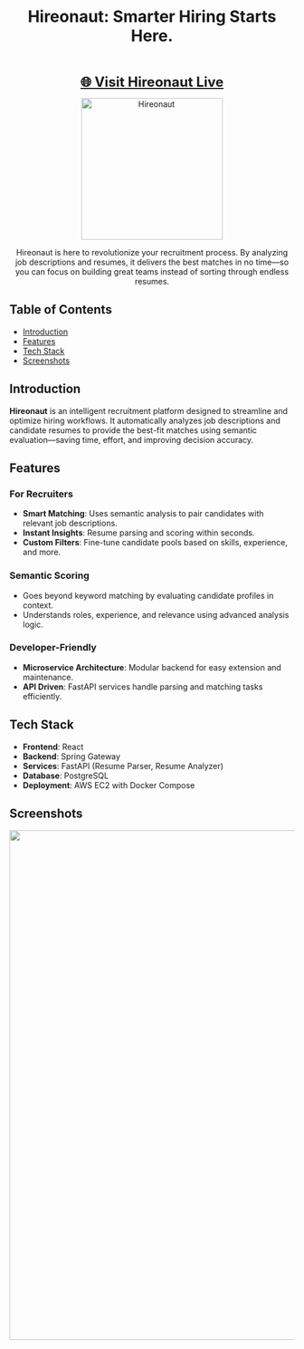 <h1 align="center">Hireonaut: Smarter Hiring Starts Here.</h1>
<br>

<p align="center">
  <a href="https://hireonaut.netlify.app/" target="_blank" rel="noopener noreferrer" style="font-size: 24px;">
    <strong>🌐 Visit Hireonaut Live</strong>
  </a>
</p>

<p align="center">
  <a href="https://hireonaut.netlify.app/" target="_blank" rel="noopener noreferrer">
    <img alt="Hireonaut" title="Hireonaut" src="https://i.imgur.com/s4UXLkB.png" width="250">
  </a>
</p>

<p align="center">
  Hireonaut is here to revolutionize your recruitment process. By analyzing job descriptions and resumes, it delivers the best matches in no time—so you can focus on building great teams instead of sorting through endless resumes.
</p>

<!-- START doctoc generated TOC please keep comment here to allow auto update -->
<!-- DON'T EDIT THIS SECTION, INSTEAD RE-RUN doctoc TO UPDATE -->
## Table of Contents

- [Introduction](#introduction)
- [Features](#features)
- [Tech Stack](#tech-stack)
- [Screenshots](#screenshots)
<!-- END doctoc generated TOC please keep comment here to allow auto update -->

## Introduction

**Hireonaut** is an intelligent recruitment platform designed to streamline and optimize hiring workflows. It automatically analyzes job descriptions and candidate resumes to provide the best-fit matches using semantic evaluation—saving time, effort, and improving decision accuracy.

## Features

### For Recruiters

- **Smart Matching**: Uses semantic analysis to pair candidates with relevant job descriptions.
- **Instant Insights**: Resume parsing and scoring within seconds.
- **Custom Filters**: Fine-tune candidate pools based on skills, experience, and more.

### Semantic Scoring

- Goes beyond keyword matching by evaluating candidate profiles in context.
- Understands roles, experience, and relevance using advanced analysis logic.

### Developer-Friendly

- **Microservice Architecture**: Modular backend for easy extension and maintenance.
- **API Driven**: FastAPI services handle parsing and matching tasks efficiently.

## Tech Stack

- **Frontend**: React  
- **Backend**: Spring Gateway  
- **Services**: FastAPI (Resume Parser, Resume Analyzer)  
- **Database**: PostgreSQL  
- **Deployment**: AWS EC2 with Docker Compose

## Screenshots

<p align="center">
  <a href="https://hireonaut.netlify.app/" target="_blank" rel="noopener noreferrer">
    <img src="https://i.imgur.com/yxeflNR.jpeg" width="900">
  </a>
</p>
